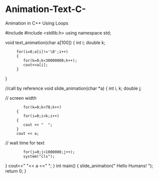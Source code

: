 # Animation-Text-C-
Animation in C++ Using Loops

 #include <iostream>
 #include <stdlib.h>
 using namespace std;
 
 void text_animation(char a[100])
 {
         int i;
         double k;
 
         for(i=0;a[i]!='\0';i++)
         {
            for(k=0;k<30000000;k++);
            cout<<a[i];
         }
 }
  
 //call by reference 
 void slide_animation(char *a)
 {
         int i, k;
         double j;

// screen width

            for(k=0;k<70;k++)
         {
            for(i=0;i<k;i++)
         {
            cout << "  ";
         }
         cout << a;
 
 // wait time for text
 
            for(j=0;j<1000000;j++);
            system("cls");
}
          cout<<"                                 "<< a <<"                               ";
 }
 int main()
 {
         slide_animation(" Hello Humans! ");
         return 0;
}
